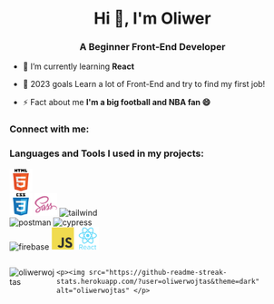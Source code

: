 <h1 align="center">Hi 👋, I'm Oliwer</h1>
<h3 align="center">A Beginner Front-End Developer</h3>

- 🌱 I’m currently learning **React**

- 🥇 2023 goals Learn a lot of Front-End and try to find my first job!

- ⚡ Fact about me **I'm a big football and NBA fan 😄**

<h3 align="left">Connect with me:</h3>
<p align="left">
</p>

<h3 align="left">Languages and Tools I used in my projects:</h3>
<p align="left"> <img src="https://raw.githubusercontent.com/devicons/devicon/master/icons/html5/html5-original-wordmark.svg" alt="html5" width="40" height="40"/> <br><img src="https://raw.githubusercontent.com/devicons/devicon/master/icons/css3/css3-original-wordmark.svg" alt="css3" width="40" height="40"/> <img src="https://raw.githubusercontent.com/devicons/devicon/master/icons/sass/sass-original.svg" alt="sass" width="40" height="40"/> 
 <img src="https://www.vectorlogo.zone/logos/tailwindcss/tailwindcss-icon.svg" alt="tailwind" width="40" height="40"/> <br> 
 <img src="https://www.vectorlogo.zone/logos/getpostman/getpostman-icon.svg" alt="postman" width="40" height="40"/> <img src="https://raw.githubusercontent.com/simple-icons/simple-icons/6e46ec1fc23b60c8fd0d2f2ff46db82e16dbd75f/icons/cypress.svg" alt="cypress" width="40" height="40"/> <br>
<img src="https://www.vectorlogo.zone/logos/firebase/firebase-icon.svg" alt="firebase" width="40" height="40"/>  <img src="https://raw.githubusercontent.com/devicons/devicon/master/icons/javascript/javascript-original.svg" alt="javascript" width="40" height="40"/>    <img src="https://raw.githubusercontent.com/devicons/devicon/master/icons/react/react-original-wordmark.svg" alt="react" width="40" height="40"/>     </p>

<div style="display: flex; justify-content: center;">
    <p><img src="https://github-readme-stats.vercel.app/api/top-langs?username=oliwerwojtas&show_icons=true&locale=en&layout=compact&theme=dark" alt="oliwerwojtas"</p>
 

    <p><img src="https://github-readme-streak-stats.herokuapp.com/?user=oliwerwojtas&theme=dark" alt="oliwerwojtas" </p>
  
</div>
